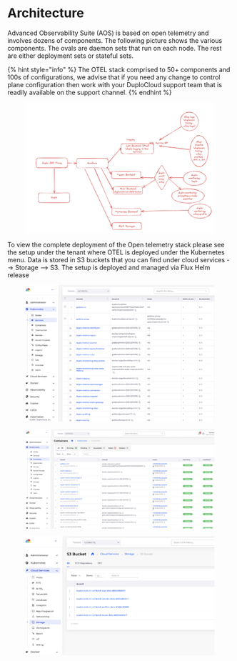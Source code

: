 # Architecture

Advanced Observability Suite (AOS) is based on open telemetry and involves dozens of components. The following picture shows the various components. The ovals are daemon sets that run on each node. The rest are either deployment sets or stateful sets.



{% hint style="info" %}
The OTEL stack comprised to 50+ components and 100s of configurations, we advise that if you need any change to control plane configuration then work with your DuploCloud support team that is readily available on the support channel. &#x20;
{% endhint %}

<figure><img src="../../.gitbook/assets/image (446).png" alt=""><figcaption></figcaption></figure>

To view the complete deployment of the Open telemetry stack please see the setup under the tenant where OTEL is deployed under the Kubernetes menu. Data is stored in S3 buckets that you can find under cloud services --> Storage --> S3. The setup is deployed and managed via Flux Helm release

&#x20;

<figure><img src="../../.gitbook/assets/image (447).png" alt=""><figcaption></figcaption></figure>

<figure><img src="../../.gitbook/assets/image (448).png" alt=""><figcaption></figcaption></figure>

<figure><img src="../../.gitbook/assets/image (449).png" alt=""><figcaption></figcaption></figure>

